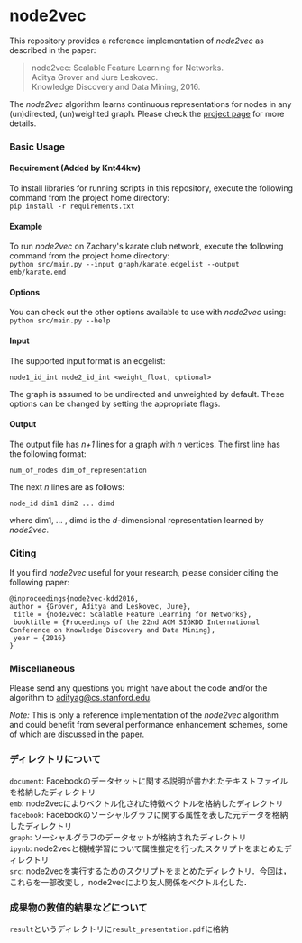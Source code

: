 # node2vec

This repository provides a reference implementation of *node2vec* as described in the paper:<br>
> node2vec: Scalable Feature Learning for Networks.<br>
> Aditya Grover and Jure Leskovec.<br>
> Knowledge Discovery and Data Mining, 2016.<br>
> <Insert paper link>

The *node2vec* algorithm learns continuous representations for nodes in any (un)directed, (un)weighted graph. Please check the [project page](https://snap.stanford.edu/node2vec/) for more details. 

### Basic Usage
#### Requirement (Added by Knt44kw)
To install libraries for running scripts in this repository, execute the following command from the project home directory:<br/>
``pip install -r requirements.txt``

#### Example
To run *node2vec* on Zachary's karate club network, execute the following command from the project home directory:<br/>
	``python src/main.py --input graph/karate.edgelist --output emb/karate.emd``

#### Options
You can check out the other options available to use with *node2vec* using:<br/>
	``python src/main.py --help``

#### Input
The supported input format is an edgelist:

	node1_id_int node2_id_int <weight_float, optional>
		
The graph is assumed to be undirected and unweighted by default. These options can be changed by setting the appropriate flags.

#### Output
The output file has *n+1* lines for a graph with *n* vertices. 
The first line has the following format:

	num_of_nodes dim_of_representation

The next *n* lines are as follows:
	
	node_id dim1 dim2 ... dimd

where dim1, ... , dimd is the *d*-dimensional representation learned by *node2vec*.

### Citing
If you find *node2vec* useful for your research, please consider citing the following paper:

	@inproceedings{node2vec-kdd2016,
	author = {Grover, Aditya and Leskovec, Jure},
	 title = {node2vec: Scalable Feature Learning for Networks},
	 booktitle = {Proceedings of the 22nd ACM SIGKDD International Conference on Knowledge Discovery and Data Mining},
	 year = {2016}
	}


### Miscellaneous

Please send any questions you might have about the code and/or the algorithm to <adityag@cs.stanford.edu>.

*Note:* This is only a reference implementation of the *node2vec* algorithm and could benefit from several performance enhancement schemes, some of which are discussed in the paper.

### ディレクトリについて
 `document`: Facebookのデータセットに関する説明が書かれたテキストファイルを格納したディレクトリ<br>
 `emb`: node2vecによりベクトル化された特徴ベクトルを格納したディレクトリ<br>
 `facebook`: Facebookのソーシャルグラフに関する属性を表した元データを格納したディレクトリ<br>
 `graph`: ソーシャルグラフのデータセットが格納されたディレクトリ<br>
 `ipynb`: node2vecと機械学習について属性推定を行ったスクリプトをまとめたディレクトリ<br>
 `src`: node2vecを実行するためのスクリプトをまとめたディレクトリ．今回は，これらを一部改変し，node2vecにより友人関係をベクトル化した．<br>

### 成果物の数値的結果などについて
`result`というディレクトリに`result_presentation.pdf`に格納
